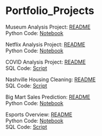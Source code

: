 # Portfolio_Projects

Museum Analysis Project: [README](https://github.com/darrylkr/museum_analysis)  
Python Code: [Notebook](https://github.com/darrylkr/museum_analysis/blob/main/museum_visitor_analysis.ipynb)  

Netflix Analysis Project: [README](https://github.com/darrylkr/netflix_analysis)  
Python Code: [Notebook](https://github.com/darrylkr/netflix_analysis/blob/main/netflix.ipynb)  

COVID Analysis Project: [README](COVID_EDA)    
SQL Code: [Script](COVID_EDA/COVID%20-%20Exploration.sql)  

Nashville Housing Cleaning: [README](Nashville%20Housing)  
SQL Code: [Script](Nashville%20Housing/SQL%20Cleaning%20Script.sql)  

Big Mart Sales Prediction: [README](Big%20Mart%20Sales%20Prediction)  
Python Code: [Notebook](Big%20Mart%20Sales%20Prediction/BigMart%20Sales.ipynb)    

Esports Overview: [README](Esports)  
Python Code: [Notebook](Esports/scraper.ipynb)  
SQL Code: [Script](Esports/SQL%20script.sql)  

